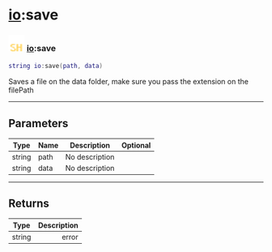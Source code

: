 # [io](../io/README.md):save

### <img src="../../.gitbook/assets/shared.png" width="32" height="32" /> [io](../io/README.md):save

```lua
string io:save(path, data)
```

Saves a file on the data folder, make sure you pass the extension on the filePath<br>

-----------------
## Parameters

| Type   | Name | Description | Optional |
| ------ | ---- | ----------- | -------: |
| string | path | No description |  |
| string | data | No description |  |

-----------------
## Returns

| Type   | Description |
| ------ | ----------: |
| string | error |
